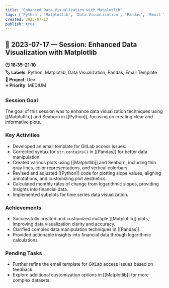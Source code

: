 ```yaml
---
title: "Enhanced Data Visualization with Matplotlib"
tags: ['Python', 'Matplotlib', 'Data Visualization', 'Pandas', 'Email Template']
created: 2023-07-17
publish: true
---
```


## 📅 2023-07-17 — Session: Enhanced Data Visualization with Matplotlib

**🕒 18:35–21:10**  
**🏷️ Labels**: Python, Matplotlib, Data Visualization, Pandas, Email Template  
**📂 Project**: Dev  
**⭐ Priority**: MEDIUM  


### Session Goal
The goal of this session was to enhance data visualization techniques using [[Matplotlib]] and Seaborn in [[Python]], focusing on creating clear and informative plots.

### Key Activities
- Developed an email template for GitLab access issues.
- Corrected syntax for `str.contains()` in [[Pandas]] for better data manipulation.
- Created various plots using [[Matplotlib]] and Seaborn, including thin gray lines, color representations, and vertical colorbars.
- Revised and adjusted [[Python]] code for plotting slope values, aligning annotations, and customizing plot aesthetics.
- Calculated monthly rates of change from logarithmic slopes, providing insights into financial data.
- Implemented subplots for time series data visualization.

### Achievements
- Successfully created and customized multiple [[Matplotlib]] plots, improving data visualization clarity and accuracy.
- Clarified complex data manipulation techniques in [[Pandas]].
- Provided actionable insights into financial data through logarithmic calculations.

### Pending Tasks
- Further refine the email template for GitLab access issues based on feedback.
- Explore additional customization options in [[Matplotlib]] for more complex datasets.
